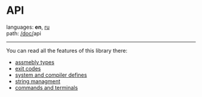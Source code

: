 # API

languages: **en**, [ru](/doc/ru/api/index.md)\
path: [/](/README.md)[doc/](/doc/index.md)api

---

You can read all the features of this library there:

+ [assmebly types](/doc/api/asm_types.md)
+ [exit codes](/doc/api/exit_codes.md)
+ [system and compiler defines](/doc/api/sc_defines/index.md)
+ [string managment](/doc/api/str/index.md)
+ [commands and terminals](/doc/api/commands/index.md)